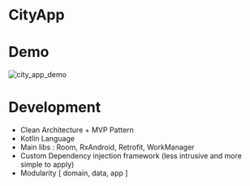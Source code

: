 # CityApp

# Demo
![city_app_demo](https://user-images.githubusercontent.com/8259531/61812955-00a9f880-ae1b-11e9-81f6-d282ff2929e1.gif)
# Development 

- Clean Architecture + MVP Pattern
- Kotlin Language
- Main libs : Room, RxAndroid, Retrofit, WorkManager
- Custom Dependency injection framework (less intrusive and more simple to apply)
- Modularity [ domain, data, app ]
